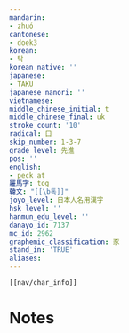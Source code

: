```yaml
---
mandarin:
- zhuó
cantonese:
- doek3
korean:
- 탁
korean_native: ''
japanese:
- TAKU
japanese_nanori: ''
vietnamese:
middle_chinese_initial: t
middle_chinese_final: uk
stroke_count: '10'
radical: 口
skip_number: 1-3-7
grade_level: 先進
pos: ''
english:
- peck at
羅馬字: tog
韓文: "[[\b톡]]"
joyo_level: 日本人名用漢字
hsk_level: ''
hanmun_edu_level: ''
danayo_id: 7137
mc_id: 2962
graphemic_classification: 豕
stand_in: 'TRUE'
aliases:
---
```

```meta-bind-embed
[[nav/char_info]]
```

# Notes
